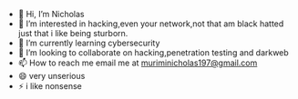 - 👋 Hi, I’m Nicholas
- 👀 I’m interested in hacking,even your network,not that am black hatted just that i like being sturborn.
- 🌱 I’m currently learning cybersecurity
- 💞️ I’m looking to collaborate on hacking,penetration testing and darkweb
- 📫 How to reach me email me at muriminicholas197@gmail.com
- 😄 very unserious
- ⚡ i like nonsense

<!---
muriminicholas/muriminicholas is a ✨ special ✨ repository because its `README.md` (this file) appears on your GitHub profile.
You can click the Preview link to take a look at your changes.
--->
